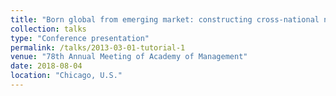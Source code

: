 ```yaml
---
title: "Born global from emerging market: constructing cross-national networks"
collection: talks
type: "Conference presentation"
permalink: /talks/2013-03-01-tutorial-1
venue: "78th Annual Meeting of Academy of Management"
date: 2018-08-04
location: "Chicago, U.S."
---
```


